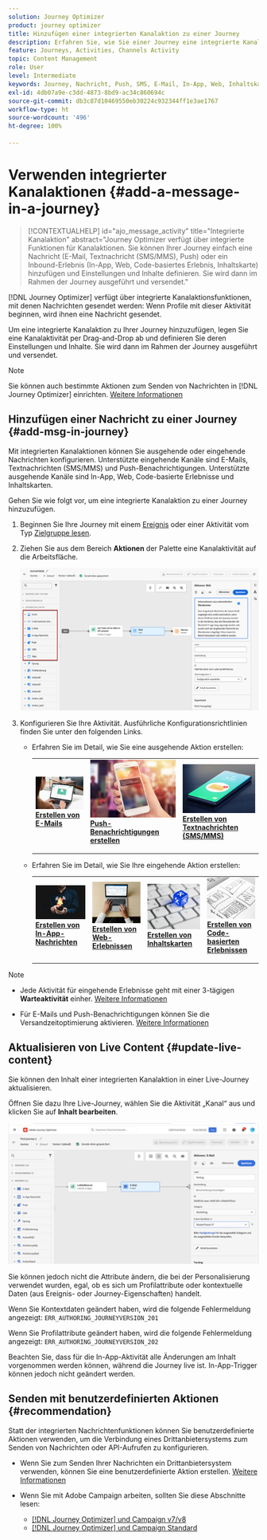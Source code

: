 ```yaml
---
solution: Journey Optimizer
product: journey optimizer
title: Hinzufügen einer integrierten Kanalaktion zu einer Journey
description: Erfahren Sie, wie Sie einer Journey eine integrierte Kanalaktion hinzufügen
feature: Journeys, Activities, Channels Activity
topic: Content Management
role: User
level: Intermediate
keywords: Journey, Nachricht, Push, SMS, E-Mail, In-App, Web, Inhaltskarte, Code-basiertes Erlebnis
exl-id: 4db07a9e-c3dd-4873-8bd9-ac34c860694c
source-git-commit: db3c87d10469550eb30224c932344ff1e3ae1767
workflow-type: ht
source-wordcount: '496'
ht-degree: 100%

---
```


# Verwenden integrierter Kanalaktionen {#add-a-message-in-a-journey}

>[!CONTEXTUALHELP]
>id="ajo_message_activity"
>title="Integrierte Kanalaktion"
>abstract="Journey Optimizer verfügt über integrierte Funktionen für Kanalaktionen. Sie können Ihrer Journey einfach eine Nachricht (E-Mail, Textnachricht (SMS/MMS), Push) oder ein Inbound-Erlebnis (In-App, Web, Code-basiertes Erlebnis, Inhaltskarte) hinzufügen und Einstellungen und Inhalte definieren. Sie wird dann im Rahmen der Journey ausgeführt und versendet."

[!DNL Journey Optimizer] verfügt über integrierte Kanalaktionsfunktionen, mit denen Nachrichten gesendet werden: Wenn Profile mit dieser Aktivität beginnen, wird ihnen eine Nachricht gesendet.

Um eine integrierte Kanalaktion zu Ihrer Journey hinzuzufügen, legen Sie eine Kanalaktivität per Drag-and-Drop ab und definieren Sie deren Einstellungen und Inhalte. Sie wird dann im Rahmen der Journey ausgeführt und versendet.

>[!NOTE]
>
>Sie können auch bestimmte Aktionen zum Senden von Nachrichten in [!DNL Journey Optimizer] einrichten. [Weitere Informationen](#recommendation)

## Hinzufügen einer Nachricht zu einer Journey  {#add-msg-in-journey}

Mit integrierten Kanalaktionen können Sie ausgehende oder eingehende Nachrichten konfigurieren. Unterstützte eingehende Kanäle sind E-Mails, Textnachrichten (SMS/MMS) und Push-Benachrichtigungen. Unterstützte ausgehende Kanäle sind In-App, Web, Code-basierte Erlebnisse und Inhaltskarten.

Gehen Sie wie folgt vor, um eine integrierte Kanalaktion zu einer Journey hinzuzufügen.

1. Beginnen Sie Ihre Journey mit einem [Ereignis](general-events.md) oder einer Aktivität vom Typ [Zielgruppe lesen](read-audience.md).

1. Ziehen Sie aus dem Bereich **Aktionen** der Palette eine Kanalaktivität auf die Arbeitsfläche.

   ![](assets/journey-web-activity.png)


1. Konfigurieren Sie Ihre Aktivität. Ausführliche Konfigurationsrichtlinien finden Sie unter den folgenden Links.

   * Erfahren Sie im Detail, wie Sie eine ausgehende Aktion erstellen:

     <table style="table-layout:fixed">
      <tr style="border: 0;">
      <td>
      <a href="../email/create-email.md">
      <img alt="Lead" src="../assets/do-not-localize/email.jpg">
      </a>
      <div><a href="../email/create-email.md"><strong>Erstellen von E-Mails</strong>
      </div>
      <p>
      </td>
      <td>
      <a href="../push/create-push.md">
      <img alt="Gelegentlich" src="../assets/do-not-localize/push.jpg">
      </a>
      <div>
      <a href="../push/create-push.md"><strong>Push-Benachrichtigungen erstellen<strong></a>
      </div>
      <p>
      </td>
      <td>
      <a href="../sms/create-sms.md">
      <img alt="Validierung" src="../assets/do-not-localize/sms.jpg">
      </a>
      <div>
      <a href="../sms/create-sms.md"><strong>Erstellen von Textnachrichten (SMS/MMS)</strong></a>
      </div>
      <p>
      </td>
      </tr>
      </table>

   * Erfahren Sie im Detail, wie Sie Ihre eingehende Aktion erstellen:

     <table style="table-layout:fixed">
      <tr style="border: 0;">
      <td>
      <a href="../in-app/create-in-app.md">
      <img alt="Lead" src="../assets/do-not-localize/in-app.jpg">
      </a>
      <div><a href="../in-app/create-in-app.md"><strong>Erstellen von In-App-Nachrichten</strong>
      </div>
      <p>
      </td>
      <td>
      <a href="../web/create-web.md">
      <img alt="Lead" src="../assets/do-not-localize/web-create.jpg">
      </a>
      <div><a href="../web/create-web.md"><strong>Erstellen von Web-Erlebnissen</strong>
      </div>
      <p>
      </td>
      <td>
      <a href="../content-card/create-content-card.md">
      <img alt="Lead" src="../assets/do-not-localize/sms-config.jpg">
      </a>
      <div><a href="../content-card/create-content-card.md"><strong>Erstellen von Inhaltskarten</strong>
      </div>
      <p>
      </td>
      <td>
      <a href="../code-based/create-code-based.md">
      <img alt="Gelegentlich" src="../assets/do-not-localize/web-design.jpg">
      </a>
      <div>
      <a href="../code-based/create-code-based.md"><strong>Erstellen von Code-basierten Erlebnissen<strong></a>
      </div>
      <p>
      </td>
      </tr>
      </table>

>[!NOTE]
>
>* Jede Aktivität für eingehende Erlebnisse geht mit einer 3-tägigen **Warteaktivität** einher. [Weitere Informationen](wait-activity.md#auto-wait-node)
>
>* Für E-Mails und Push-Benachrichtigungen können Sie die Versandzeitoptimierung aktivieren. [Weitere Informationen](send-time-optimization.md)



## Aktualisieren von Live Content {#update-live-content}

Sie können den Inhalt einer integrierten Kanalaktion in einer Live-Journey aktualisieren.

Öffnen Sie dazu Ihre Live-Journey, wählen Sie die Aktivität „Kanal“ aus und klicken Sie auf **Inhalt bearbeiten**.

![](assets/add-a-message2.png)

Sie können jedoch nicht die Attribute ändern, die bei der Personalisierung verwendet wurden, egal, ob es sich um Profilattribute oder kontextuelle Daten (aus Ereignis- oder Journey-Eigenschaften) handelt.

Wenn Sie Kontextdaten geändert haben, wird die folgende Fehlermeldung angezeigt: `ERR_AUTHORING_JOURNEYVERSION_201`

Wenn Sie Profilattribute geändert haben, wird die folgende Fehlermeldung angezeigt: `ERR_AUTHORING_JOURNEYVERSION_202`

Beachten Sie, dass für die In-App-Aktivität alle Änderungen am Inhalt vorgenommen werden können, während die Journey live ist. In-App-Trigger können jedoch nicht geändert werden.

## Senden mit benutzerdefinierten Aktionen {#recommendation}

Statt der integrierten Nachrichtenfunktionen können Sie benutzerdefinierte Aktionen verwenden, um die Verbindung eines Drittanbietersystems zum Senden von Nachrichten oder API-Aufrufen zu konfigurieren.

* Wenn Sie zum Senden Ihrer Nachrichten ein Drittanbietersystem verwenden, können Sie eine benutzerdefinierte Aktion erstellen. [Weitere Informationen](../action/action.md)

* Wenn Sie mit Adobe Campaign arbeiten, sollten Sie diese Abschnitte lesen:

   * [[!DNL Journey Optimizer] und Campaign v7/v8](../action/acc-action.md)
   * [[!DNL Journey Optimizer] und Campaign Standard](../action/acs-action.md)